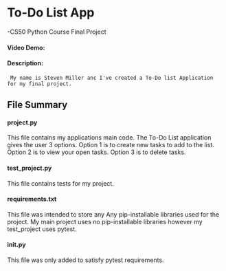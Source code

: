 # To-Do List App
-CS50 Python Course Final Project
#### Video Demo:  <URL HERE>
#### Description:  
     My name is Steven Miller anc I've created a To-Do list Application for my final project. 
## File Summary 
#### project.py
This file contains my applications main code. The To-Do List application gives the user 3 options. Option 1 is to create new tasks to add to the list. Option 2 is to view your open tasks. Option 3 is to delete tasks.
#### test_project.py
This file contains tests for my project. 
#### requirements.txt
This file was intended to store any Any pip-installable libraries used for the project. My main project uses no pip-installable libraries however my test_project uses pytest. 
#### __init__.py 
This file was only added to satisfy pytest requirements. 
